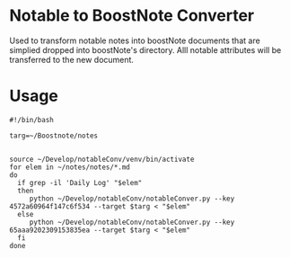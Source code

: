 # Notable to BoostNote Converter
Used to transform notable notes into boostNote documents that are simplied dropped into boostNote's directory. Alll notable attributes will be transferred to the new document.

# Usage



```
#!/bin/bash

targ=~/Boostnote/notes


source ~/Develop/notableConv/venv/bin/activate
for elem in ~/notes/notes/*.md
do 
  if grep -il 'Daily Log' "$elem"
  then 
     python ~/Develop/notableConv/notableConver.py --key 4572a60964f147c6f534 --target $targ < "$elem"
  else
     python ~/Develop/notableConv/notableConver.py --key 65aaa9202309153835ea --target $targ < "$elem"
  fi
done
```
